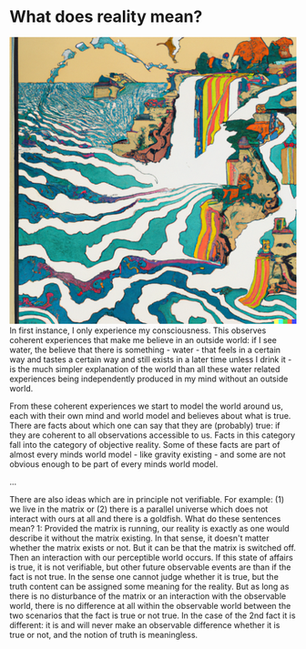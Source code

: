 # What does reality mean?
![Niagara falls, ukiyo-estyle by Kandinsky](img/reality.png)
In first instance, I only experience my consciousness.
This observes coherent experiences that make me believe in an outside world:
if I see water, the believe that there is something - water - that feels in a certain way and tastes a certain way and still exists in a later time unless I drink it - is the much simpler explanation of the world than all these water related experiences being independently produced in my mind without an outside world.

From these coherent experiences we start to model the world around us, each with their own mind and world model and believes about what is true.
There are facts about which one can say that they are (probably) true: if they are coherent to all observations accessible to us.
Facts in this category fall into the category of objective reality.
Some of these facts are part of almost every minds world model - like gravity existing - and some are not obvious enough to be part of every minds world model.

...

There are also ideas which are in principle not verifiable. For example: (1) we live in the matrix or (2) there is a parallel universe which does not interact with ours at all and there is a goldfish. What do these sentences mean? 1: Provided the matrix is running, our reality is exactly as one would describe it without the matrix existing. In that sense, it doesn't matter whether the matrix exists or not. But it can be that the matrix is switched off. Then an interaction with our perceptible world occurs. If this state of affairs is true, it is not verifiable, but other future observable events are
than if the fact is not true. In the sense one cannot judge whether it is true, but the truth content can be assigned some meaning for the reality. But as long as there is no disturbance of the matrix or an interaction with the observable world, there is no difference at all within the observable world between the two scenarios that the fact is true or not true.
In the case of the 2nd fact it is different: it is and will never make an observable difference whether it is true or not, and the notion of truth is meaningless.
